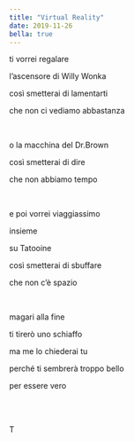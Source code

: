 ```yaml
---
title: "Virtual Reality"
date: 2019-11-26
bella: true
---
```

ti vorrei regalare

l’ascensore di Willy Wonka

così smetterai di lamentarti

che non ci vediamo abbastanza

<br />

o la macchina del Dr.Brown

così smetterai di dire

che non abbiamo tempo

<br />

e poi vorrei viaggiassimo

insieme

su Tatooine

così smetterai di sbuffare

che non c’è spazio

<br />

magari alla fine

ti tirerò uno schiaffo

ma me lo chiederai tu

perché ti sembrerà troppo bello

per essere vero

<br />
<br />

T
